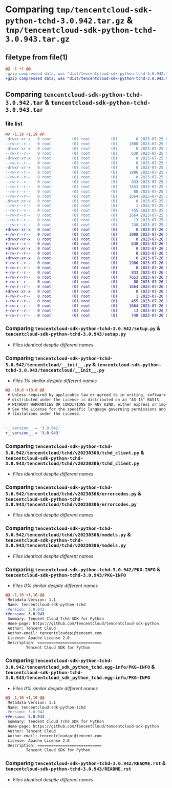 # Comparing `tmp/tencentcloud-sdk-python-tchd-3.0.942.tar.gz` & `tmp/tencentcloud-sdk-python-tchd-3.0.943.tar.gz`

## filetype from file(1)

```diff
@@ -1 +1 @@
-gzip compressed data, was "dist/tencentcloud-sdk-python-tchd-3.0.942.tar", last modified: Tue Jul 25 04:26:17 2023, max compression
+gzip compressed data, was "dist/tencentcloud-sdk-python-tchd-3.0.943.tar", last modified: Wed Jul 26 00:45:05 2023, max compression
```

## Comparing `tencentcloud-sdk-python-tchd-3.0.942.tar` & `tencentcloud-sdk-python-tchd-3.0.943.tar`

### file list

```diff
@@ -1,19 +1,19 @@
-drwxr-xr-x   0 root         (0) root         (0)        0 2023-07-25 04:26:17.000000 tencentcloud-sdk-python-tchd-3.0.942/
--rw-r--r--   0 root         (0) root         (0)     1008 2023-07-25 04:26:16.000000 tencentcloud-sdk-python-tchd-3.0.942/setup.py
-drwxr-xr-x   0 root         (0) root         (0)        0 2023-07-25 04:26:17.000000 tencentcloud-sdk-python-tchd-3.0.942/tencentcloud/
--rw-r--r--   0 root         (0) root         (0)      630 2023-07-25 04:26:16.000000 tencentcloud-sdk-python-tchd-3.0.942/tencentcloud/__init__.py
-drwxr-xr-x   0 root         (0) root         (0)        0 2023-07-25 04:26:17.000000 tencentcloud-sdk-python-tchd-3.0.942/tencentcloud/tchd/
--rw-r--r--   0 root         (0) root         (0)        0 2023-07-25 04:26:16.000000 tencentcloud-sdk-python-tchd-3.0.942/tencentcloud/tchd/__init__.py
-drwxr-xr-x   0 root         (0) root         (0)        0 2023-07-25 04:26:17.000000 tencentcloud-sdk-python-tchd-3.0.942/tencentcloud/tchd/v20230306/
--rw-r--r--   0 root         (0) root         (0)     1986 2023-07-25 04:26:16.000000 tencentcloud-sdk-python-tchd-3.0.942/tencentcloud/tchd/v20230306/tchd_client.py
--rw-r--r--   0 root         (0) root         (0)        0 2023-07-25 04:26:16.000000 tencentcloud-sdk-python-tchd-3.0.942/tencentcloud/tchd/v20230306/__init__.py
--rw-r--r--   0 root         (0) root         (0)      833 2023-07-25 04:26:16.000000 tencentcloud-sdk-python-tchd-3.0.942/tencentcloud/tchd/v20230306/errorcodes.py
--rw-r--r--   0 root         (0) root         (0)     7653 2023-07-25 04:26:16.000000 tencentcloud-sdk-python-tchd-3.0.942/tencentcloud/tchd/v20230306/models.py
--rw-r--r--   0 root         (0) root         (0)       88 2023-07-25 04:26:17.000000 tencentcloud-sdk-python-tchd-3.0.942/setup.cfg
--rw-r--r--   0 root         (0) root         (0)     1664 2023-07-25 04:26:17.000000 tencentcloud-sdk-python-tchd-3.0.942/PKG-INFO
-drwxr-xr-x   0 root         (0) root         (0)        0 2023-07-25 04:26:17.000000 tencentcloud-sdk-python-tchd-3.0.942/tencentcloud_sdk_python_tchd.egg-info/
--rw-r--r--   0 root         (0) root         (0)        1 2023-07-25 04:26:17.000000 tencentcloud-sdk-python-tchd-3.0.942/tencentcloud_sdk_python_tchd.egg-info/dependency_links.txt
--rw-r--r--   0 root         (0) root         (0)      455 2023-07-25 04:26:17.000000 tencentcloud-sdk-python-tchd-3.0.942/tencentcloud_sdk_python_tchd.egg-info/SOURCES.txt
--rw-r--r--   0 root         (0) root         (0)     1664 2023-07-25 04:26:17.000000 tencentcloud-sdk-python-tchd-3.0.942/tencentcloud_sdk_python_tchd.egg-info/PKG-INFO
--rw-r--r--   0 root         (0) root         (0)       13 2023-07-25 04:26:17.000000 tencentcloud-sdk-python-tchd-3.0.942/tencentcloud_sdk_python_tchd.egg-info/top_level.txt
--rw-r--r--   0 root         (0) root         (0)      740 2023-07-25 04:26:16.000000 tencentcloud-sdk-python-tchd-3.0.942/README.rst
+drwxr-xr-x   0 root         (0) root         (0)        0 2023-07-26 00:45:05.000000 tencentcloud-sdk-python-tchd-3.0.943/
+-rw-r--r--   0 root         (0) root         (0)     1008 2023-07-26 00:45:05.000000 tencentcloud-sdk-python-tchd-3.0.943/setup.py
+drwxr-xr-x   0 root         (0) root         (0)        0 2023-07-26 00:45:05.000000 tencentcloud-sdk-python-tchd-3.0.943/tencentcloud/
+-rw-r--r--   0 root         (0) root         (0)      630 2023-07-26 00:45:05.000000 tencentcloud-sdk-python-tchd-3.0.943/tencentcloud/__init__.py
+drwxr-xr-x   0 root         (0) root         (0)        0 2023-07-26 00:45:05.000000 tencentcloud-sdk-python-tchd-3.0.943/tencentcloud/tchd/
+-rw-r--r--   0 root         (0) root         (0)        0 2023-07-26 00:45:05.000000 tencentcloud-sdk-python-tchd-3.0.943/tencentcloud/tchd/__init__.py
+drwxr-xr-x   0 root         (0) root         (0)        0 2023-07-26 00:45:05.000000 tencentcloud-sdk-python-tchd-3.0.943/tencentcloud/tchd/v20230306/
+-rw-r--r--   0 root         (0) root         (0)     1986 2023-07-26 00:45:05.000000 tencentcloud-sdk-python-tchd-3.0.943/tencentcloud/tchd/v20230306/tchd_client.py
+-rw-r--r--   0 root         (0) root         (0)        0 2023-07-26 00:45:05.000000 tencentcloud-sdk-python-tchd-3.0.943/tencentcloud/tchd/v20230306/__init__.py
+-rw-r--r--   0 root         (0) root         (0)      833 2023-07-26 00:45:05.000000 tencentcloud-sdk-python-tchd-3.0.943/tencentcloud/tchd/v20230306/errorcodes.py
+-rw-r--r--   0 root         (0) root         (0)     7653 2023-07-26 00:45:05.000000 tencentcloud-sdk-python-tchd-3.0.943/tencentcloud/tchd/v20230306/models.py
+-rw-r--r--   0 root         (0) root         (0)       88 2023-07-26 00:45:05.000000 tencentcloud-sdk-python-tchd-3.0.943/setup.cfg
+-rw-r--r--   0 root         (0) root         (0)     1664 2023-07-26 00:45:05.000000 tencentcloud-sdk-python-tchd-3.0.943/PKG-INFO
+drwxr-xr-x   0 root         (0) root         (0)        0 2023-07-26 00:45:05.000000 tencentcloud-sdk-python-tchd-3.0.943/tencentcloud_sdk_python_tchd.egg-info/
+-rw-r--r--   0 root         (0) root         (0)        1 2023-07-26 00:45:05.000000 tencentcloud-sdk-python-tchd-3.0.943/tencentcloud_sdk_python_tchd.egg-info/dependency_links.txt
+-rw-r--r--   0 root         (0) root         (0)      455 2023-07-26 00:45:05.000000 tencentcloud-sdk-python-tchd-3.0.943/tencentcloud_sdk_python_tchd.egg-info/SOURCES.txt
+-rw-r--r--   0 root         (0) root         (0)     1664 2023-07-26 00:45:05.000000 tencentcloud-sdk-python-tchd-3.0.943/tencentcloud_sdk_python_tchd.egg-info/PKG-INFO
+-rw-r--r--   0 root         (0) root         (0)       13 2023-07-26 00:45:05.000000 tencentcloud-sdk-python-tchd-3.0.943/tencentcloud_sdk_python_tchd.egg-info/top_level.txt
+-rw-r--r--   0 root         (0) root         (0)      740 2023-07-26 00:45:05.000000 tencentcloud-sdk-python-tchd-3.0.943/README.rst
```

### Comparing `tencentcloud-sdk-python-tchd-3.0.942/setup.py` & `tencentcloud-sdk-python-tchd-3.0.943/setup.py`

 * *Files identical despite different names*

### Comparing `tencentcloud-sdk-python-tchd-3.0.942/tencentcloud/__init__.py` & `tencentcloud-sdk-python-tchd-3.0.943/tencentcloud/__init__.py`

 * *Files 1% similar despite different names*

```diff
@@ -10,8 +10,8 @@
 # Unless required by applicable law or agreed to in writing, software
 # distributed under the License is distributed on an "AS IS" BASIS,
 # WITHOUT WARRANTIES OR CONDITIONS OF ANY KIND, either express or implied.
 # See the License for the specific language governing permissions and
 # limitations under the License.
 
 
-__version__ = '3.0.942'
+__version__ = '3.0.943'
```

### Comparing `tencentcloud-sdk-python-tchd-3.0.942/tencentcloud/tchd/v20230306/tchd_client.py` & `tencentcloud-sdk-python-tchd-3.0.943/tencentcloud/tchd/v20230306/tchd_client.py`

 * *Files identical despite different names*

### Comparing `tencentcloud-sdk-python-tchd-3.0.942/tencentcloud/tchd/v20230306/errorcodes.py` & `tencentcloud-sdk-python-tchd-3.0.943/tencentcloud/tchd/v20230306/errorcodes.py`

 * *Files identical despite different names*

### Comparing `tencentcloud-sdk-python-tchd-3.0.942/tencentcloud/tchd/v20230306/models.py` & `tencentcloud-sdk-python-tchd-3.0.943/tencentcloud/tchd/v20230306/models.py`

 * *Files identical despite different names*

### Comparing `tencentcloud-sdk-python-tchd-3.0.942/PKG-INFO` & `tencentcloud-sdk-python-tchd-3.0.943/PKG-INFO`

 * *Files 0% similar despite different names*

```diff
@@ -1,10 +1,10 @@
 Metadata-Version: 1.1
 Name: tencentcloud-sdk-python-tchd
-Version: 3.0.942
+Version: 3.0.943
 Summary: Tencent Cloud Tchd SDK for Python
 Home-page: https://github.com/TencentCloud/tencentcloud-sdk-python
 Author: Tencent Cloud
 Author-email: tencentcloudapi@tencent.com
 License: Apache License 2.0
 Description: ============================
         Tencent Cloud SDK for Python
```

### Comparing `tencentcloud-sdk-python-tchd-3.0.942/tencentcloud_sdk_python_tchd.egg-info/PKG-INFO` & `tencentcloud-sdk-python-tchd-3.0.943/tencentcloud_sdk_python_tchd.egg-info/PKG-INFO`

 * *Files 0% similar despite different names*

```diff
@@ -1,10 +1,10 @@
 Metadata-Version: 1.1
 Name: tencentcloud-sdk-python-tchd
-Version: 3.0.942
+Version: 3.0.943
 Summary: Tencent Cloud Tchd SDK for Python
 Home-page: https://github.com/TencentCloud/tencentcloud-sdk-python
 Author: Tencent Cloud
 Author-email: tencentcloudapi@tencent.com
 License: Apache License 2.0
 Description: ============================
         Tencent Cloud SDK for Python
```

### Comparing `tencentcloud-sdk-python-tchd-3.0.942/README.rst` & `tencentcloud-sdk-python-tchd-3.0.943/README.rst`

 * *Files identical despite different names*

